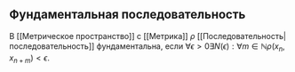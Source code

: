 ## Фундаментальная последовательность
В [[Метрическое пространство]] c [[Метрика]] $\rho$ [[Последовательность|последовательность]] фундаментальна, если $\forall \epsilon > 0\exists N(\epsilon): \forall m \in \mathbb{N} \rho(x_n,x_{n+m}) < \epsilon$.